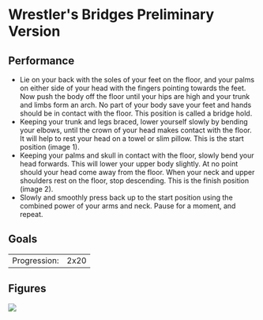 # Wrestler's Bridges Preliminary Version

## Performance

- Lie on your back with the soles of your feet on the floor, and your palms on either side of your head with the fingers pointing towards the feet. Now push the body off the floor until your hips are high and your trunk and limbs form an arch. No part of your body save your feet and hands should be in contact with the floor. This position is called a bridge hold.
- Keeping your trunk and legs braced, lower yourself slowly by bending your elbows, until the crown of your head makes contact with the floor. It will help to rest your head on a towel or slim pillow. This is the start position (image 1).
- Keeping your palms and skull in contact with the floor, slowly bend your head forwards. This will lower your upper body slightly. At no point should your head come away from the floor. When your neck and upper shoulders rest on the floor, stop descending. This is the finish position (image 2).
- Slowly and smoothly press back up to the start position using the combined power of your arms and neck. Pause for a moment, and repeat.

## Goals

| | |
|---|---|
|Progression: | 2x20 |

## Figures

![](../images/00_stretching/01_neck/1.png)
